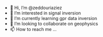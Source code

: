 - 👋 Hi, I’m @zeddouriaziez
- 👀 I’m interested in signal inversion
- 🌱 I’m currently learning gpr data inversion
- 💞️ I’m looking to collaborate on geophysics
- 📫 How to reach me ...

<!---
zeddouriaziez/zeddouriaziez is a ✨ special ✨ repository because its `README.md` (this file) appears on your GitHub profile.
You can click the Preview link to take a look at your changes.
--->
